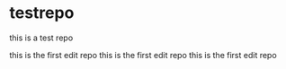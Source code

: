 # testrepo
this is a test repo

this is the first edit repo
this is the first edit repo
this is the first edit repo
